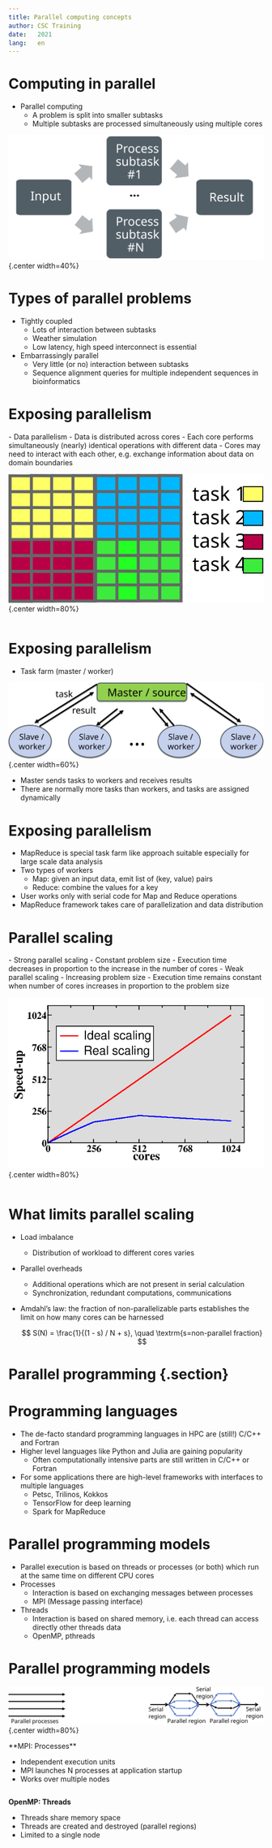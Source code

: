```yaml
---
title: Parallel computing concepts
author: CSC Training
date:   2021
lang:   en
---
```



# Computing in parallel

- Parallel computing
    - A problem is split into smaller subtasks
    - Multiple subtasks are processed simultaneously using multiple cores

 ![](img/compp.svg){.center width=40%}

# Types of parallel problems

- Tightly coupled
    - Lots of interaction between subtasks
    - Weather simulation
    - Low latency, high speed interconnect is essential
- Embarrassingly parallel
    - Very little (or no) interaction between subtasks
    - Sequence alignment queries for multiple independent sequences in 
      bioinformatics


# Exposing parallelism

<div class=column>
- Data parallelism
    - Data is distributed across cores
    - Each core performs simultaneously (nearly) identical operations
      with different data 
    - Cores may need to interact with each other, e.g. exchange
      information about data on domain boundaries
</div>
<div class=column>

 ![](img/eparallel.svg){.center width=80%}

</div>

# Exposing parallelism

- Task farm (master / worker)

 ![](img/farm.svg){.center width=60%}

- Master sends tasks to workers and receives results
- There are normally more tasks than workers, and tasks are assigned
  dynamically 

# Exposing parallelism

- MapReduce is special task farm like approach suitable especially for
  large scale data analysis 
- Two types of workers
    - Map: given an input data, emit list of (key, value) pairs
    - Reduce: combine the values for a key
- User works only with serial code for Map and Reduce operations
- MapReduce framework takes care of parallelization and data distribution

# Parallel scaling

<div class=column>
- Strong parallel scaling
    - Constant problem size
    - Execution time decreases in proportion to the increase in the number of cores
- Weak parallel scaling
    - Increasing problem size
    - Execution time remains constant when number of cores increases
      in proportion to the problem size 
</div>
<div class=column>

 ![](img/scaling.png){.center width=80%}

</div>

# What limits parallel scaling

- Load imbalance
    - Distribution of workload to different cores varies
- Parallel overheads
    - Additional operations which are not present in serial calculation
    - Synchronization, redundant computations, communications
- Amdahl’s law: the fraction of non-parallelizable parts establishes
  the limit on how many cores can be harnessed 

  $$ S(N) = \frac{1}{(1 - s) / N + s}, \quad \textrm{s=non-parallel fraction} $$


# Parallel programming {.section}


# Programming languages

- The de-facto standard programming languages in HPC are (still!)
  C/C++ and Fortran 
- Higher level languages like Python and Julia are gaining popularity
    - Often computationally intensive parts are still written in C/C++
      or Fortran 
- For some applications there are high-level frameworks with
  interfaces to multiple languages
    - Petsc, Trilinos, Kokkos 
    - TensorFlow for deep learning
    - Spark for MapReduce


# Parallel programming models

- Parallel execution is based on threads or processes (or both) which
  run at the same time on different CPU cores 
- Processes
    - Interaction is based on exchanging messages between processes
    - MPI (Message passing interface)
- Threads
    - Interaction is based on shared memory, i.e. each thread can
      access directly other threads data 
    - OpenMP, pthreads


# Parallel programming models

 ![](img/processes-threads.svg){.center width=80%}
<div class=column>
**MPI: Processes** 

- Independent execution units 
- MPI launches N processes at application startup
- Works over multiple nodes
</div>
<div class=column>

**OpenMP: Threads**  

- Threads share memory space
- Threads are created and destroyed  (parallel regions)
- Limited to a single node

</div>

<!--
# Group work: how to parallelize a problem? {.section}

# Smoothed Particle Hydrodynamic simulation

<div class=column>
- Particles are hard spheres
- They interact with neighbours inside some effective range
    - This way the particles appear “viscous”
- See live demo 

</div>
<div class=column>

 ![](img/smooth_particle.svg){.center width=80%}

</div>

# Group work assignment

- Within your group, discuss the Smoothed Particle Hydrodynamic (SPH) problem
- Make back-of-an-envelope sketches, etc, on how would you parallelize
  the selected problem 
    - Which parts of the work can be carried out independently and in parallel?
    - What kind of coordination between the parallel tasks is needed?
- If you come up with several approaches, discuss their pros and cons

-->
